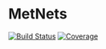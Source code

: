 # MetNets

[![Build Status](https://github.com/josePereiro/MetNets.jl/workflows/CI/badge.svg)](https://github.com/josePereiro/MetNets.jl/actions)
[![Coverage](https://codecov.io/gh/josePereiro/MetNets.jl/branch/main/graph/badge.svg)](https://codecov.io/gh/josePereiro/MetNets.jl)
